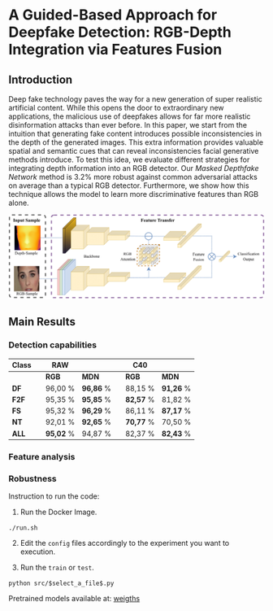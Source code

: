 # A Guided-Based Approach for Deepfake Detection: RGB-Depth Integration via Features Fusion

## Introduction
Deep fake technology paves the way for a new generation of super realistic artificial content. While this opens the door to extraordinary new applications, the malicious use of deepfakes allows for far more realistic disinformation attacks than ever before. In this paper, we start from the intuition that generating fake content introduces possible inconsistencies in the depth of the generated images. This extra information provides valuable spatial and semantic cues that can reveal inconsistencies facial generative methods introduce. To test this idea, we evaluate different strategies for integrating depth information into an RGB detector. Our *Masked Depthfake Network* method is 3.2% more robust against common adversarial attacks on average than a typical RGB detector. Furthermore, we show how this technique allows the model to learn more discriminative features than RGB alone.

![Intro figure](https://github.com/gleporoni/rgbd-depthfake/blob/5e2b9bab1af4a1d1bc60e4e123f6dd1e062eafac/doc/DepthFake_2-1.png)

## Main Results
### Detection capabilities

| Class   |  | RAW         |             | | C40         |             |
|---------|--|-------------|-------------|-|-------------|-------------|
|         |  | **RGB**     | **MDN**     | | **RGB**     | **MDN**     |
| **DF**  |  | 96,00 %     | **96,86** % | | 88,15 %     | **91,26** % |
| **F2F** |  | 95,35 %     | **95,85** % | | **82,57** % | 81,82 %     |
| **FS**  |  | 95,32 %     | **96,29** % | | 86,11 %     | **87,17** % |
| **NT**  |  | 92,01 %     | **92,65** % | | **70,77** % | 70,50 %     |
| **ALL** |  | **95,02** % | 94,87 %     | | 82,37 %     | **82,43** % |

### Feature analysis

### Robustness

Instruction to run the code:

1. Run the Docker Image.
```
./run.sh
```

2. Edit the ```config``` files accordingly to the experiment you want to execution. 

3. Run the ```train``` or ```test```.
```
python src/$select_a_file$.py
```

Pretrained models available at: [weigths](https://drive.google.com/drive/folders/193iP4iZiQivgZ7WOROoHkmQ1TAu-LaH_?usp=share_link)
# 
